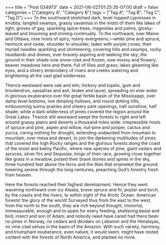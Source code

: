 +++
title = "Post 034973"
date = 2021-06-02T01:25:35-07:00
draft = false
categories = ["Category A", "Category B"]
tags = ["Tag A", "Tag B", "Tag C", "Tag D"]
+++
To the southward stretched dark, level-topped cypresses in knobby, tangled swamps, grassy savannas in the midst of them like lakes of light, groves of gay, sparkling spice-trees, magnolias and palms, glossy-leaved and blooming and shining continually. To the northward, over Maine and Ottawa, rose hosts of spiry, rosiny evergreens,—white pine and spruce, hemlock and cedar, shoulder to shoulder, laden with purple cones, their myriad needles sparkling and shimmering, covering hills and swamps, rocky headlands and domes, ever bravely aspiring and seeking the sky; the ground in their shade now snow-clad and frozen, now mossy and flowery; beaver meadows here and there, full of lilies and grass; lakes gleaming like eyes, and a silvery embroidery of rivers and creeks watering and brightening all the vast glad wilderness.

Thence westward were oak and elm, hickory and tupelo, gum and liriodendron, sassafras and ash, linden and laurel, spreading on ever wider in glorious exuberance over the great fertile basin of the Mississippi, over damp level bottoms, low dimpling hollows, and round dotting hills, embosoming sunny prairies and cheery park openings, half sunshine, half shade; while a dark wilderness of pines covered the region around the Great Lakes. Thence still westward swept the forests to right and left around grassy plains and deserts a thousand miles wide: irrepressible hosts of spruce and pine, aspen and willow, nut-pine and juniper, cactus and yucca, caring nothing for drought, extending undaunted from mountain to mountain, over mesa and desert, to join the darkening multitudes of pines that covered the high Rocky ranges and the glorious forests along the coast of the moist and balmy Pacific, where new species of pine, giant cedars and spruces, silver firs and Sequoias, kings of their race, growing close together like grass in a meadow, poised their brave domes and spires in the sky, three hundred feet above the ferns and the lilies that enameled the ground; towering serene through the long centuries, preaching God’s forestry fresh from heaven.

Here the forests reached their highest development. Hence they went wavering northward over icy Alaska, brave spruce and fir, poplar and birch, by the coasts and the rivers, to within sight of the Arctic Ocean. American forests! the glory of the world! Surveyed thus from the east to the west, from the north to the south, they are rich beyond thought, immortal, immeasurable, enough and to spare for every feeding, sheltering beast and bird, insect and son of Adam; and nobody need have cared had there been no pines in Norway, no cedars and deodars on Lebanon and the Himalayas, no vine-clad selvas in the basin of the Amazon. With such variety, harmony, and triumphant exuberance, even nature, it would seem, might have rested content with the forests of North America, and planted no more.
